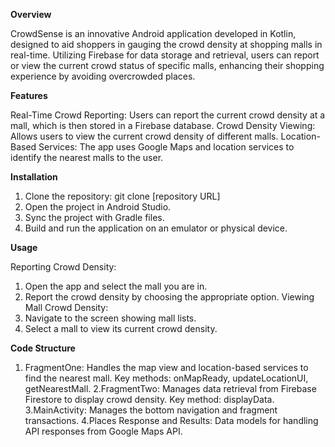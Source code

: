 **Overview**

CrowdSense is an innovative Android application developed in Kotlin, designed to aid shoppers in gauging the crowd density at shopping malls in real-time. Utilizing Firebase for data storage and retrieval, users can report or view the current crowd status of specific malls, enhancing their shopping experience by avoiding overcrowded places.

**Features**

Real-Time Crowd Reporting: Users can report the current crowd density at a mall, which is then stored in a Firebase database.
Crowd Density Viewing: Allows users to view the current crowd density of different malls.
Location-Based Services: The app uses Google Maps and location services to identify the nearest malls to the user.

**Installation**

1. Clone the repository:
    git clone [repository URL]
2. Open the project in Android Studio.
3. Sync the project with Gradle files.
4. Build and run the application on an emulator or physical device.

**Usage**

Reporting Crowd Density:
1. Open the app and select the mall you are in.
2. Report the crowd density by choosing the appropriate option.
Viewing Mall Crowd Density:
1. Navigate to the screen showing mall lists.
2. Select a mall to view its current crowd density.

**Code Structure**
1. FragmentOne: Handles the map view and location-based services to find the nearest mall.
    Key methods: onMapReady, updateLocationUI, getNearestMall.
2.FragmentTwo: Manages data retrieval from Firebase Firestore to display crowd density.
    Key method: displayData.
3.MainActivity: Manages the bottom navigation and fragment transactions.
4.Places Response and Results: Data models for handling API responses from Google Maps API.

**Dependencies**
1.Firebase Firestore
2.Google Maps API
3.Google Places API
4.OkHttpClient

**Contributing**
Contributions to improve CrowdSense are welcomed. Please follow these steps:

1.Fork the repository.
2.Create a new branch (git checkout -b feature-branch).
3.Make changes and commit (git commit -am 'Add some feature').
4.Push to the branch (git push origin feature-branch).
5.Create a new Pull Request.
